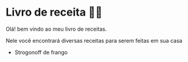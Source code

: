 # Livro de receita :man_cook:

Olá! bem vindo ao meu livro de receitas. 

Nele você encontrará diversas receitas para serem feitas em sua casa

* Strogonoff de frango
